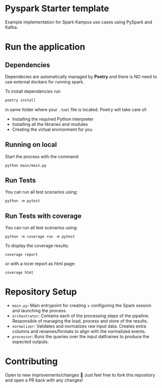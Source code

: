 # Pyspark Starter template
Example implementation for Spark Kampus use cases using PySpark and Kafka.
# Run the application

## Dependencies
Dependecies are automatically managed by **Poetry** and there is NO need to use external dockers for running spark.

To install dependencies run
```bash
poetry install
```
in same folder where your `.toml` file is located. 
Poetry will take care of:
- Installing the required Python interpreter 
- Installing all the libraries and modules 
- Creating the virtual environment for you

## Running on local

Start the process with the command:
```
python main/main.py  
```

## Run Tests
You can run all test scenarios using:
```
python -m pytest
```

## Run Tests with coverage
You can run all test scenarios using:
```
python -m coverage run -m pytest
```

To display the coverage results:
```
coverage report
```
or with a nicer report as html page:
```
coverage html
```

# Repository Setup

- `main.py`: Main entrypoint for creating + configuring the Spark session and launching the process.
- `orchestrator`: Contains each of the processing steps of the pipeline. Responsible of managing the load, process and store of the results.
- `normalizer`: Validates and normalizes raw input data. Creates extra columns and renames/formats to align with the normalized events.
- `processor`: Runs the queries over the input datframes to produce the expected outputs.


# Contributing
Open to new improvements/changes 🚀 Just feel free to fork this repository and open a PR back with any changes!

